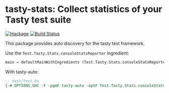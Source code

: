 # tasty-stats: Collect statistics of your Tasty test suite

[![Hackage](https://img.shields.io/hackage/v/tasty-stats.svg)](https://hackage.haskell.org/package/tasty-stats)
[![Build Status](https://secure.travis-ci.org/minad/tasty-stats.png?branch=master)](http://travis-ci.org/minad/tasty-stats)

This package provides auto discovery for the tasty test framework.

Use the `Test.Tasty.Stats.consoleStatsReporter` ingredient:

``` haskell
main = defaultMainWithIngredients (Test.Tasty.Stats.consoleStatsReporter : defaultIngredients) testTree
```

With tasty-auto:
``` haskell
-- test/test.hs
{-# OPTIONS_GHC -F -pgmF tasty-auto -optF Test.Tasty.Stats.consoleStatsReporter #-}
```

